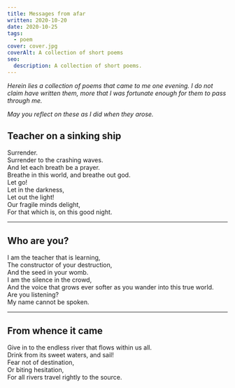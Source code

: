 ```yaml
---
title: Messages from afar
written: 2020-10-20
date: 2020-10-25
tags:
  - poem
cover: cover.jpg
coverAlt: A collection of short poems
seo:
  description: A collection of short poems.
---
```


*Herein lies a collection of poems that came to me one evening. I do not claim
have written them, more that I was fortunate enough for them to pass through me.*

*May you reflect on these as I did when they arose.*


## Teacher on a sinking ship

Surrender.\
Surrender to the crashing waves.\
And let each breath be a prayer.\
Breathe in this world, and breathe out god.\
Let go!\
Let in the darkness,\
Let out the light!\
Our fragile minds delight,\
For that which is, on this good night.

---

## Who are you?

I am the teacher that is learning,\
The constructor of your destruction,\
And the seed in your womb.\
I am the silence in the crowd,\
And the voice that grows ever softer as you wander into this true world.\
Are you listening?\
My name cannot be spoken.

---

## From whence it came

Give in to the endless river that flows within us all.\
Drink from its sweet waters, and sail!\
Fear not of destination,\
Or biting hesitation,\
For all rivers travel rightly to the source.
